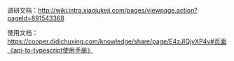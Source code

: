 调研文档：http://wiki.intra.xiaojukeji.com/pages/viewpage.action?pageId=891543368

使用文档：https://cooper.didichuxing.com/knowledge/share/page/E4zJIQjyXP4v#页面《api-to-typescript使用手册》